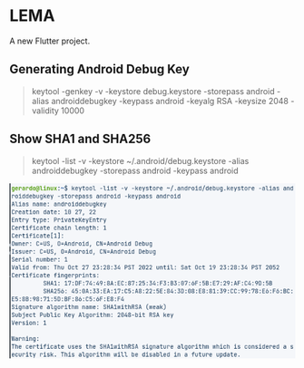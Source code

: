 # LEMA

A new Flutter project.

## Generating Android Debug Key
> keytool -genkey -v -keystore debug.keystore -storepass android -alias androiddebugkey -keypass android -keyalg RSA -keysize 2048 -validity 10000

## Show SHA1 and SHA256
> keytool -list -v -keystore ~/.android/debug.keystore -alias androiddebugkey -storepass android -keypass android

<img src="https://raw.githubusercontent.com/gerardosocias29/leap/main/assets/Screenshot%20from%202022-11-20%2022-25-32.png">
